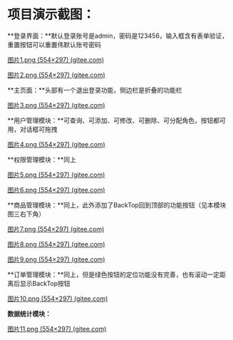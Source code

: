 # **项目演示截图：**

**登录界面：**默认登录账号是admin，密码是123456，输入框含有表单验证，重置按钮可以重置伟默认账号密码

[图片1.png (554×297) (gitee.com)](https://gitee.com/zzt-learning/vue-back-shop/raw/master/项目演示截图/图片1.png)

[图片2.png (554×297) (gitee.com)](https://gitee.com/zzt-learning/vue-back-shop/raw/master/项目演示截图/图片2.png)

**主页面：**头部有一个退出登录功能，侧边栏是折叠的功能栏

[图片3.png (554×297) (gitee.com)](https://gitee.com/zzt-learning/vue-back-shop/raw/master/项目演示截图/图片3.png)

**用户管理模块：**可查询、可添加、可修改、可删除、可分配角色，按钮都可用，对话框可拖拽

[图片4.png (554×297) (gitee.com)](https://gitee.com/zzt-learning/vue-back-shop/raw/master/项目演示截图/图片4.png)

**权限管理模块：**同上

[图片5.png (554×297) (gitee.com)](https://gitee.com/zzt-learning/vue-back-shop/raw/master/项目演示截图/图片5.png)

[图片6.png (554×297) (gitee.com)](https://gitee.com/zzt-learning/vue-back-shop/raw/master/项目演示截图/图片6.png)

**商品管理模块：**同上，此外添加了BackTop回到顶部的功能按钮（见本模块图三右下角）

[图片7.png (554×297) (gitee.com)](https://gitee.com/zzt-learning/vue-back-shop/raw/master/项目演示截图/图片7.png)

[图片8.png (554×297) (gitee.com)](https://gitee.com/zzt-learning/vue-back-shop/raw/master/项目演示截图/图片8.png)

[图片9.png (554×297) (gitee.com)](https://gitee.com/zzt-learning/vue-back-shop/raw/master/项目演示截图/图片9.png)

 

**订单管理模块：**同上，但是绿色按钮的定位功能没有完善，也有滚动一定距离后显示BackTop按钮

[图片10.png (554×297) (gitee.com)](https://gitee.com/zzt-learning/vue-back-shop/raw/master/项目演示截图/图片10.png)

**数据统计模块：**

[图片11.png (554×297) (gitee.com)](https://gitee.com/zzt-learning/vue-back-shop/raw/master/项目演示截图/图片11.png)

